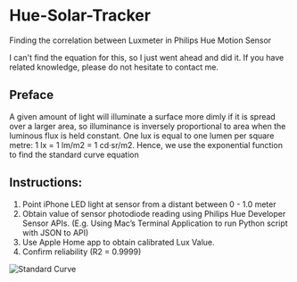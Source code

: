 # Hue-Solar-Tracker
Finding the correlation between Luxmeter in Philips Hue Motion Sensor

I can't find the equation for this, so I just went ahead and did it.
If you have related knowledge, please do not hesitate to contact me.

## Preface
A given amount of light will illuminate a surface more dimly if it
is spread over a larger area, so illuminance is inversely proportional to area when the luminous flux is held constant.
One lux is equal to one lumen per square metre: 1 lx = 1 lm/m2 = 1 cd·sr/m2.
Hence, we use the exponential function to find the standard curve equation

## Instructions:
1. Point iPhone LED light at sensor from a distant between 0 - 1.0 meter
2. Obtain value of sensor photodiode reading using Philips Hue Developer Sensor APIs. (E.g. Using Mac’s Terminal Application to run Python script with JSON to API)
3. Use Apple Home app to obtain calibrated Lux Value.
4. Confirm reliability (R2 = 0.9999)

![Standard Curve](https://user-images.githubusercontent.com/6136369/149661712-20b37faa-8b3d-4508-bc62-64fb5c751514.jpg)
